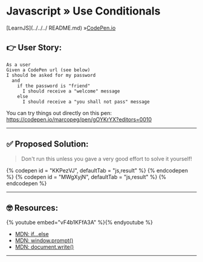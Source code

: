 # Javascript » Use Conditionals
[LearnJS](../../../ README.md) »[CodePen.io](../README.md)

## 👉 User Story:

```
As a user
Given a CodePen url (see below)
I should be asked for my password
  and
    if the password is "friend"
      I should receive a "welcome" message
    else
      I should receive a "you shall not pass" message
```

You can try things out directly on this pen:  
https://codepen.io/marcopeg/pen/gOYKrYX?editors=0010

---

## ✅ Proposed Solution:

> Don't run this unless you gave a very good effort to solve it yourself!

{% codepen id = "KKPezVJ", defaultTab = "js,result" %} {% endcodepen %}
{% codepen id = "MWgXyjN", defaultTab = "js,result" %} {% endcodepen %}

---

## 🤓 Resources:

{% youtube embed="vF4b1KFfA3A" %}{% endyoutube %}

- [MDN: if...else](https://developer.mozilla.org/en-US/docs/Web/JavaScript/Reference/Statements/if...else)
- [MDN: window.prompt()](https://developer.mozilla.org/en-US/docs/Web/API/Window/prompt)
- [MDN: document.write()](https://developer.mozilla.org/en-US/docs/Web/API/Document/write)

---
